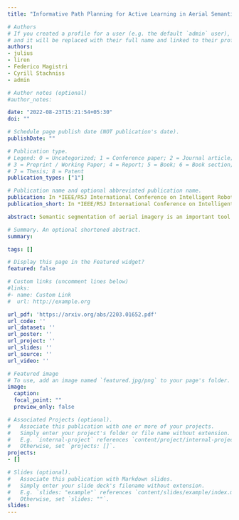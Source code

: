 ```yaml
---
title: "Informative Path Planning for Active Learning in Aerial Semantic Mapping"

# Authors
# If you created a profile for a user (e.g. the default `admin` user), write the username (folder name) here 
# and it will be replaced with their full name and linked to their profile.
authors:
- julius
- liren
- Federico Magistri
- Cyrill Stachniss
- admin

# Author notes (optional)
#author_notes:

date: "2022-08-23T15:21:54+05:30"
doi: ""

# Schedule page publish date (NOT publication's date).
publishDate: ""

# Publication type.
# Legend: 0 = Uncategorized; 1 = Conference paper; 2 = Journal article;
# 3 = Preprint / Working Paper; 4 = Report; 5 = Book; 6 = Book section;
# 7 = Thesis; 8 = Patent
publication_types: ["1"]

# Publication name and optional abbreviated publication name.
publication: In *IEEE/RSJ International Conference on Intelligent Robots and Systems*
publication_short: In *IEEE/RSJ International Conference on Intelligent Robots and Systems*

abstract: Semantic segmentation of aerial imagery is an important tool for mapping and earth observation. However, supervised deep learning models for segmentation rely on large amounts of high-quality labelled data, which is labour-intensive and time-consuming to generate. To address this, we propose a new approach for using unmanned aerial vehicles (UAVs) to autonomously collect useful data for model training. We exploit a Bayesian approach to estimate model uncertainty in semantic segmentation. During a mission, the semantic predictions and model uncertainty are used as input for terrain mapping. A key aspect of our pipeline is to link the mapped model uncertainty to a robotic planning objective based on active learning. This enables us to adaptively guide a UAV to gather the most informative terrain images to be labelled by a human for model training. Our experimental evaluation on real-world data shows the benefit of using our informative planning approach in comparison to static coverage paths in terms of maximising model performance and reducing labelling efforts. 

# Summary. An optional shortened abstract.
summary: 

tags: []

# Display this page in the Featured widget?
featured: false

# Custom links (uncomment lines below)
#links:
#- name: Custom Link
#  url: http://example.org

url_pdf: 'https://arxiv.org/abs/2203.01652.pdf'
url_code: ''
url_dataset: ''
url_poster: ''
url_project: ''
url_slides: ''
url_source: ''
url_video: ''

# Featured image
# To use, add an image named `featured.jpg/png` to your page's folder. 
image:
  caption: 
  focal_point: ""
  preview_only: false

# Associated Projects (optional).
#   Associate this publication with one or more of your projects.
#   Simply enter your project's folder or file name without extension.
#   E.g. `internal-project` references `content/project/internal-project/index.md`.
#   Otherwise, set `projects: []`.
projects:
- []

# Slides (optional).
#   Associate this publication with Markdown slides.
#   Simply enter your slide deck's filename without extension.
#   E.g. `slides: "example"` references `content/slides/example/index.md`.
#   Otherwise, set `slides: ""`.
slides: 
---
```


<!-- {{% callout note %}}
Click the *Cite* button above to demo the feature to enable visitors to import publication metadata into their reference management software.
{{% /callout %}}

{{% callout note %}}
Create your slides in Markdown - click the *Slides* button to check out the example.
{{% /callout %}}

Supplementary notes can be added here, including [code, math, and images](https://wowchemy.com/docs/writing-markdown-latex/).
 -->